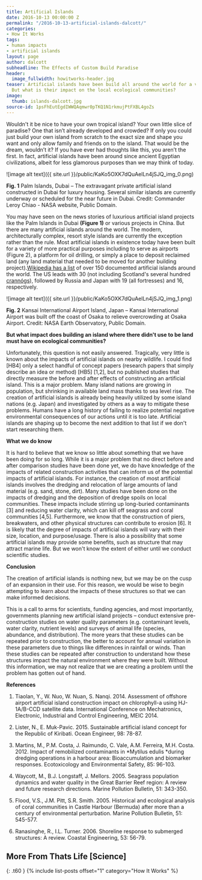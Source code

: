 ```yaml
---
title: Artificial Islands
date: 2016-10-13 00:00:00 Z
permalink: "/2016-10-13-artificial-islands-dalcott/"
categories:
- How It Works
tags:
- human impacts
- artificial islands
layout: page
author: dalcott
subheadline: The Effects of Custom Build Paradise
header:
  image_fullwidth: howitworks-header.jpg
teaser: Artificial islands have been build all around the world for a variety of reasons.
  But what is their impact on the local ecological communities?
image:
  thumb: islands-dalcott.jpg
source-id: 1psFhEutEgdIWWQAqmwr0pTKQ1N1rkmujPtFXBL4goZs
---
```


Wouldn't it be nice to have your own tropical island? Your own little slice of paradise? One that isn’t already developed and crowded? If only you could just build your own island from scratch to the exact size and shape you want and only allow family and friends on to the island. That would be the dream, wouldn’t it? If you have ever had thoughts like this, you aren’t the first. In fact, artificial islands have been around since ancient Egyptian civilizations, albeit for less glamorous purposes than we may think of today.

![image alt text]({{ site.url }}/public/KaKo5OXK7dQuAelLn4jSJQ_img_0.png)

**Fig. 1** Palm Islands, Dubai – The extravagant private artificial island constructed in Dubai for luxury housing. Several similar islands are currently underway or scheduled for the near future in Dubai. Credit: Commander Leroy Chiao - NASA website, Public Domain.

 

You may have seen on the news stories of luxurious artificial island projects like the Palm Islands in Dubai **(Figure 1)** or various projects in China. But there are many artificial islands around the world. The modern, architecturally complex, resort style islands are currently the exception rather than the rule. Most artificial islands in existence today have been built for a variety of more practical purposes including to serve as airports (Figure 2), a platform for oil drilling, or simply a place to deposit reclaimed land (any land material that needed to be moved for another building project).[Wikipedia has a list](https://en.wikipedia.org/wiki/List_of_artificial_islands) of over 150 documented artificial islands around the world. The US leads with 30 (not including Scotland's several hundred [crannógs](https://en.wikipedia.org/wiki/Crannog)), followed by Russia and Japan with 19 (all fortresses) and 16, respectively.

![image alt text]({{ site.url }}/public/KaKo5OXK7dQuAelLn4jSJQ_img_1.png)

**Fig. 2** Kansai International Airport Island, Japan – Kansai International Airport was built off the coast of Osaka to relieve overcrowding at Osaka Airport. Credit: NASA Earth Observatory, Public Domain.

**But what impact does building an island where there didn't use to be land must have on ecological communities?**

Unfortunately, this question is not easily answered.  Tragically, very little is known about the impacts of artificial islands on nearby wildlife.  I could find [HB4] only a select handful of concept papers (research papers that simply describe an idea or method) [HB5] [1,2], but no published studies that directly measure the before and after effects of constructing an artificial island. This is a major problem. Many island nations are growing in population, but shrinking in available land mass thanks to sea level rise. The creation of artificial islands is already being heavily utilized by some island nations (e.g. Japan) and investigated by others as a way to mitigate these problems. Humans have a long history of failing to realize potential negative environmental consequences of our actions until it is too late. Artificial islands are shaping up to become the next addition to that list if we don't start researching them.

**What we do know**

It is hard to believe that we know so little about something that we have been doing for so long. While it is a major problem that no direct before and after comparison studies have been done yet, we do have knowledge of the impacts of related construction activities that can inform us of the potential impacts of artificial islands. For instance, the creation of most artificial islands involves the dredging and relocation of large amounts of land material (e.g. sand, stone, dirt). Many studies have been done on the impacts of dredging and the deposition of dredge spoils on local communities. These impacts include stirring up long-buried contaminants [3] and reducing water clarity, which can kill off seagrass and coral communities [4,5]. Furthermore, we know that the construction of piers, breakwaters, and other physical structures can contribute to erosion [6]. It is likely that the degree of impacts of artificial islands will vary with their size, location, and purpose/usage. There is also a possibility that some artificial islands may provide some benefits, such as structure that may attract marine life. But we won't know the extent of either until we conduct scientific studies.

**Conclusion**

The creation of artificial islands is nothing new, but we may be on the cusp of an expansion in their use. For this reason, we would be wise to begin attempting to learn about the impacts of these structures so that we can make informed decisions. 

This is a call to arms for scientists, funding agencies, and most importantly, governments planning new artificial island projects – conduct extensive pre-construction studies on water quality parameters (e.g. contaminant levels, water clarity, nutrient levels) and surveys of animal life (species, abundance, and distribution). The more years that these studies can be repeated prior to construction, the better to account for annual variation in these parameters due to things like differences in rainfall or winds. Than these studies can be repeated after construction to understand how these structures impact the natural environment where they were built. Without this information, we may not realize that we are creating a problem until the problem has gotten out of hand.

 

**References**

1. Tiaolan, Y., W. Nuo, W. Nuan, S. Nanqi. 2014. Assessment of offshore airport artificial island construction impact on chlorophyll-a using HJ-1A/B-CCD satellite data. International Conference on Mechatronics, Electronic, Industrial and Control Engineering, MEIC 2014.

2. Lister, N., E. Muk-Pavic. 2015. Sustainable artificial island concept for the Republic of Kiribati. Ocean Engineer, 98: 78-87.

3. Martins, M., P.M. Costa, J. Raimundo, C. Vale, A.M. Ferreira, M.H. Costa. 2012. Impact of remobilized contaminants in *Mytilus edulis *during dredging operations in a harbour area: Bioaccumulation and biomarker responses. Ecotoxicology and Environmental Safety, 85: 96-103.

4. Waycott, M., B.J. Longstaff, J. Mellors. 2005. Seagrass population dynamics and water quality in the Great Barrier Reef region: A review and future research directions. Marine Pollution Bulletin, 51: 343-350.

5. Flood, V.S., J.M. Pitt, S.R. Smith. 2005. Historical and ecological analysis of coral communities in Castle Harbour (Bermuda) after more than a century of environmental perturbation. Marine Pollution Bulletin, 51: 545-577.

6. Ranasinghe, R., I.L. Turner. 2006. Shoreline response to submerged structures: A review. Coastal Engineering, 53: 56-79.

## More From Thats Life [Science]
{: .t60 }
{% include list-posts offset="1" category="How It Works" %}
